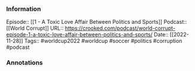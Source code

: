 ### Information

Episode:: [[1 - A Toxic Love Affair Between Politics and Sports]]
Podcast:: [[World Corrupt]]
URL:: https://crooked.com/podcast/world-corrupt-episode-1-a-toxic-love-affair-between-politics-and-sports/
Date:: [[2022-11-28]]
Tags:: #worldcup2022 #worldcup #soccer #politics #corruption
#podcast


### Annotations

